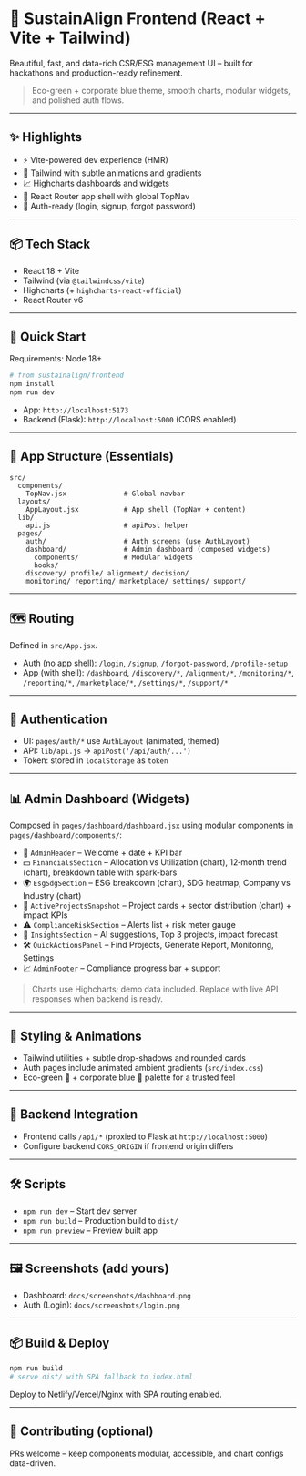 # 🌿 SustainAlign Frontend (React + Vite + Tailwind)

Beautiful, fast, and data-rich CSR/ESG management UI – built for hackathons and production-ready refinement.

> Eco-green + corporate blue theme, smooth charts, modular widgets, and polished auth flows.

---

## ✨ Highlights
- ⚡️ Vite-powered dev experience (HMR)
- 🎨 Tailwind with subtle animations and gradients
- 📈 Highcharts dashboards and widgets
- 🧭 React Router app shell with global TopNav
- 🔐 Auth-ready (login, signup, forgot password)

---

## 📦 Tech Stack
- React 18 + Vite
- Tailwind (via `@tailwindcss/vite`)
- Highcharts (+ `highcharts-react-official`)
- React Router v6

---

## 🚀 Quick Start
Requirements: Node 18+

```bash
# from sustainalign/frontend
npm install
npm run dev
```

- App: `http://localhost:5173`
- Backend (Flask): `http://localhost:5000` (CORS enabled)

---

## 🧱 App Structure (Essentials)
```
src/
  components/
    TopNav.jsx              # Global navbar
  layouts/
    AppLayout.jsx           # App shell (TopNav + content)
  lib/
    api.js                  # apiPost helper
  pages/
    auth/                   # Auth screens (use AuthLayout)
    dashboard/              # Admin dashboard (composed widgets)
      components/           # Modular widgets
      hooks/
    discovery/ profile/ alignment/ decision/
    monitoring/ reporting/ marketplace/ settings/ support/
```

---

## 🗺️ Routing
Defined in `src/App.jsx`.

- Auth (no app shell): `/login`, `/signup`, `/forgot-password`, `/profile-setup`
- App (with shell): `/dashboard`, `/discovery/*`, `/alignment/*`, `/monitoring/*`, `/reporting/*`, `/marketplace/*`, `/settings/*`, `/support/*`

---

## 🔑 Authentication
- UI: `pages/auth/*` use `AuthLayout` (animated, themed)
- API: `lib/api.js` → `apiPost('/api/auth/...')`
- Token: stored in `localStorage` as `token`

---

## 📊 Admin Dashboard (Widgets)
Composed in `pages/dashboard/dashboard.jsx` using modular components in `pages/dashboard/components/`:

- 👋 `AdminHeader` – Welcome + date + KPI bar
- 💵 `FinancialsSection` – Allocation vs Utilization (chart), 12‑month trend (chart), breakdown table with spark-bars
- 🌍 `EsgSdgSection` – ESG breakdown (chart), SDG heatmap, Company vs Industry (chart)
- 🧩 `ActiveProjectsSnapshot` – Project cards + sector distribution (chart) + impact KPIs
- ⚠️ `ComplianceRiskSection` – Alerts list + risk meter gauge
- 🤖 `InsightsSection` – AI suggestions, Top 3 projects, impact forecast
- 🛠️ `QuickActionsPanel` – Find Projects, Generate Report, Monitoring, Settings
- 📈 `AdminFooter` – Compliance progress bar + support

> Charts use Highcharts; demo data included. Replace with live API responses when backend is ready.

---

## 🎨 Styling & Animations
- Tailwind utilities + subtle drop-shadows and rounded cards
- Auth pages include animated ambient gradients (`src/index.css`)
- Eco-green 🌿 + corporate blue 💼 palette for a trusted feel

---

## 🔗 Backend Integration
- Frontend calls `/api/*` (proxied to Flask at `http://localhost:5000`)
- Configure backend `CORS_ORIGIN` if frontend origin differs

---

## 🛠️ Scripts
- `npm run dev` – Start dev server
- `npm run build` – Production build to `dist/`
- `npm run preview` – Preview built app

---

## 🖼️ Screenshots (add yours)
- Dashboard: `docs/screenshots/dashboard.png`
- Auth (Login): `docs/screenshots/login.png`

---

## 📦 Build & Deploy
```bash
npm run build
# serve dist/ with SPA fallback to index.html
```

Deploy to Netlify/Vercel/Nginx with SPA routing enabled.

---

## 🙌 Contributing (optional)
PRs welcome – keep components modular, accessible, and chart configs data-driven.
